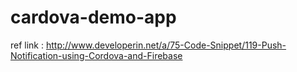 # cardova-demo-app

ref link : http://www.developerin.net/a/75-Code-Snippet/119-Push-Notification-using-Cordova-and-Firebase